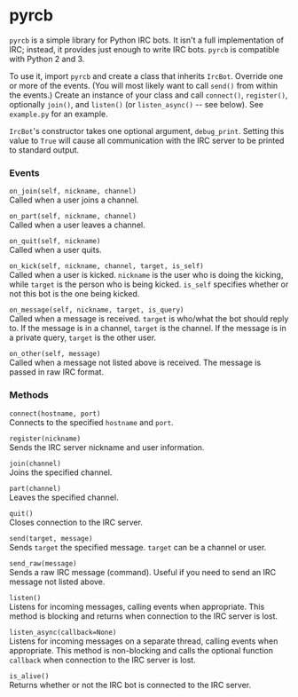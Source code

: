 # pyrcb
`pyrcb` is a simple library for Python IRC bots. It isn't a full implementation
of IRC; instead, it provides just enough to write IRC bots. `pyrcb` is
compatible with Python 2 and 3.

To use it, import `pyrcb` and create a class that inherits `IrcBot`. Override
one or more of the events. (You will most likely want to call `send()` from
within the events.) Create an instance of your class and call `connect()`,
`register()`, optionally `join()`, and `listen()` (or `listen_async()` -- see
below). See `example.py` for an example.

`IrcBot`'s constructor takes one optional argument, `debug_print`. Setting this
value to `True` will cause all communication with the IRC server to be printed
to standard output.

### Events
`on_join(self, nickname, channel)`  
Called when a user joins a channel.
  
`on_part(self, nickname, channel)`  
Called when a user leaves a channel.
  
`on_quit(self, nickname)`  
Called when a user quits.

`on_kick(self, nickname, channel, target, is_self)`  
Called when a user is kicked. `nickname` is the user who is doing the kicking,
while `target` is the person who is being kicked. `is_self` specifies whether
or not this bot is the one being kicked.

`on_message(self, nickname, target, is_query)`  
Called when a message is received. `target` is who/what the bot should reply
to. If the message is in a channel, `target` is the channel. If the message is
in a private query, `target` is the other user.

`on_other(self, message)`  
Called when a message not listed above is received. The message is passed in
raw IRC format.

### Methods
`connect(hostname, port)`  
Connects to the specified `hostname` and `port`.

`register(nickname)`  
Sends the IRC server nickname and user information.

`join(channel)`  
Joins the specified channel.

`part(channel)`  
Leaves the specified channel.

`quit()`  
Closes connection to the IRC server.

`send(target, message)`  
Sends `target` the specified message. `target` can be a channel or user.

`send_raw(message)`  
Sends a raw IRC message (command). Useful if you need to send an IRC message
not listed above.

`listen()`  
Listens for incoming messages, calling events when appropriate. This method is
blocking and returns when connection to the IRC server is lost.

`listen_async(callback=None)`  
Listens for incoming messages on a separate thread, calling events when
appropriate. This method is non-blocking and calls the optional function
`callback` when connection to the IRC server is lost.

`is_alive()`  
Returns whether or not the IRC bot is connected to the IRC server.
